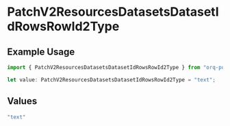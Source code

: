 # PatchV2ResourcesDatasetsDatasetIdRowsRowId2Type

## Example Usage

```typescript
import { PatchV2ResourcesDatasetsDatasetIdRowsRowId2Type } from "orq-poc-typescript/models/operations";

let value: PatchV2ResourcesDatasetsDatasetIdRowsRowId2Type = "text";
```

## Values

```typescript
"text"
```